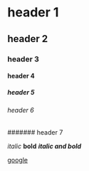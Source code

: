 # header 1
## header 2
### header 3
#### header 4
##### header 5
###### header 6
####### header 7

*italic*
**bold**
***italic and bold***

[google](www.youtube.com)
